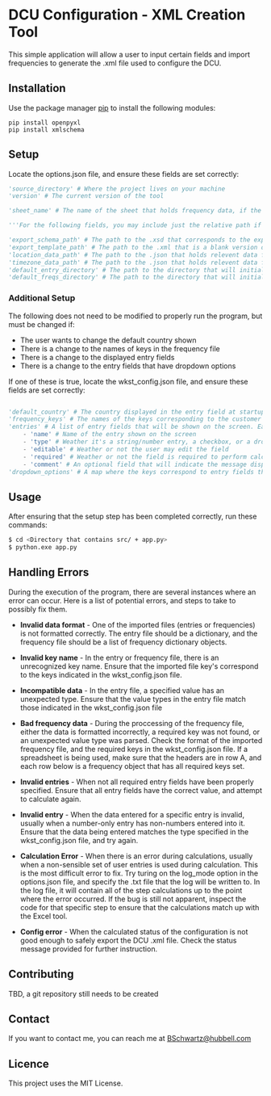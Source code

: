 # DCU Configuration - XML Creation Tool

This simple application will allow a user to input certain fields and import frequencies to generate the .xml file used to configure the DCU.

## **Installation**

Use the package manager [pip](https://pip.pypa.io/en/stable/) to install the following modules:

```console
pip install openpyxl
pip install xmlschema
```

## **Setup**

Locate the options.json file, and ensure these fields are set correctly:

```python
'source_directory' # Where the project lives on your machine
'version' # The current version of the tool

'sheet_name' # The name of the sheet that holds frequency data, if the user opts to load frequencies from an Excel workbook

'''For the following fields, you may include just the relative path if they are relative to the indicated source directory'''

'export_schema_path' # The path to the .xsd that corresponds to the exported DCU .xml
'export_template_path' # The path to the .xml that is a blank version of the exported DCU .xml
'location_data_path' # The path to the .json that holds relevent data for locations (city, state, country)
'timezone_data_path' # The path to the .json that holds relevent data for each time zone
'default_entry_directory' # The path to the directory that will initially be used by the user to find and load entry files
'default_freqs_directory' # The path to the directory that will initially be used by the user to find and load frequency files

```

### **Additional Setup** 

The following does not need to be modified to properly run the program, but must be changed if:

- The user wants to change the default country shown
- There is a change to the names of keys in the frequency file
- There is a change to the displayed entry fields
- There is a change to the entry fields that have dropdown options

If one of these is true, locate the wkst_config.json file, and ensure these fields are set correctly:

```python

'default_country' # The country displayed in the entry field at startup
'frequency_keys' # The names of the keys corresponding to the customer name & id, frequency, and frequency use. If these are different in the frequency file that will be imported, change them here
'entries' # A list of entry fields that will be shown on the screen. Each entry field has the following properties:
    - 'name' # Name of the entry shown on the screen
    - 'type' # Weather it's a string/number entry, a checkbox, or a dropdown
    - 'editable' # Weather or not the user may edit the field
    - 'required' # Weather or not the field is required to perform calculations
    - 'comment' # An optional field that will indicate the message displayed if the user clicks on the entry's info button
'dropdown_options' # A map where the keys correspond to entry fields that have dropdown options, and values indicating what the dropdown options are. If the options are defined in another file, it is set to null.
```

## **Usage**

After ensuring that the setup step has been completed correctly, run these commands:

```bash
$ cd <Directory that contains src/ + app.py>
$ python.exe app.py
```

## **Handling Errors**

During the execution of the program, there are several instances where an error can occur. Here is a list of potential errors, and steps to take to possibly fix them.

- **Invalid data format** - One of the imported files (entries or frequencies) is not formatted correctly. The entry file should be a dictionary, and the frequency file should be a list of frequency dictionary objects.

- **Invalid key name** - In the entry or frequency file, there is an unrecognized key name. Ensure that the imported file key's correspond to the keys indicated in the wkst_config.json file.

- **Incompatible data** - In the entry file, a specified value has an unexpected type. Ensure that the value types in the entry file match those indicated in the wkst_config.json file

- **Bad frequency data** - During the proccessing of the frequency file, either the data is formatted incorrectly, a required key was not found, or an unexpected value type was parsed. Check the format of the imported frequency file, and the required keys in the wkst_config.json file. If a spreadsheet is being used, make sure that the headers are in row A, and each row below is a frequency object that has all required keys set.

- **Invalid entries** - When not all required entry fields have been properly specified. Ensure that all entry fields have the correct value, and attempt to calculate again.

- **Invalid entry** - When the data entered for a specific entry is invalid, usually when a number-only entry has non-numbers entered into it. Ensure that the data being entered matches the type specified in the wkst_config.json file, and try again.

- **Calculation Error** - When there is an error during calculations, usually when a non-sensible set of user entries is used during calculation. This is the most difficult error to fix. Try turing on the log_mode option in the options.json file, and specify the .txt file that the log will be written to. In the log file, it will contain all of the step calculations up to the point where the error occurred. If the bug is still not apparent, inspect the code for that specific step to ensure that the calculations match up with the Excel tool. 

- **Config error** - When the calculated status of the configuration is not good enough to safely export the DCU .xml file. Check the status message provided for further instruction.

## **Contributing**

TBD, a git repository still needs to be created

## **Contact**

If you want to contact me, you can reach me at BSchwartz@hubbell.com

## **Licence**

This project uses the MIT License.